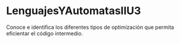 # LenguajesYAutomatasIIU3
Conoce e identifica los diferentes tipos de optimización que permita eficientar el código intermedio.
